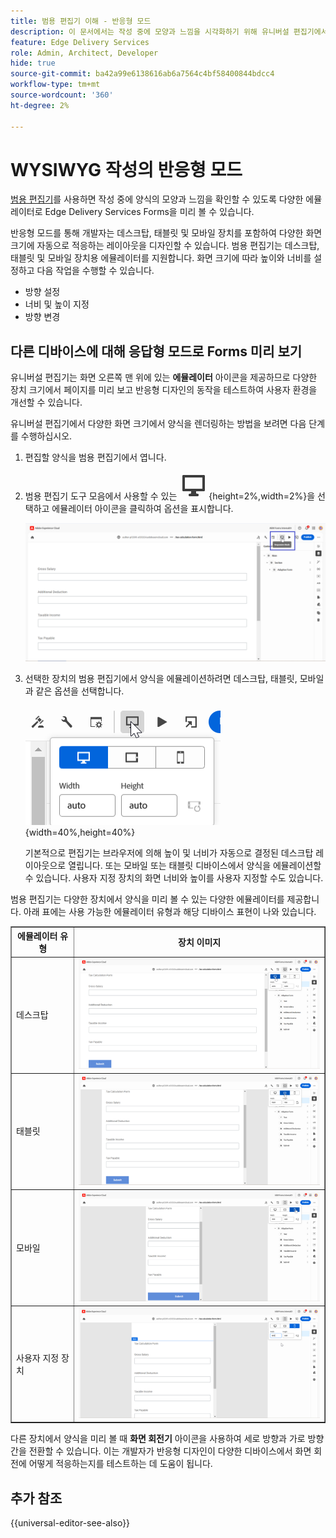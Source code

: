 ```yaml
---
title: 범용 편집기 이해 - 반응형 모드
description: 이 문서에서는 작성 중에 모양과 느낌을 시각화하기 위해 유니버설 편집기에서 다양한 에뮬레이터를 사용하여 양식을 미리 보는 방법에 대해 설명합니다.
feature: Edge Delivery Services
role: Admin, Architect, Developer
hide: true
source-git-commit: ba42a99e6138616ab6a7564c4bf58400844bdcc4
workflow-type: tm+mt
source-wordcount: '360'
ht-degree: 2%

---
```



# WYSIWYG 작성의 반응형 모드

[범용 편집기](/help/edge/docs/forms/universal-editor/overview-universal-editor-for-edge-delivery-services-for-forms.md)를 사용하면 작성 중에 양식의 모양과 느낌을 확인할 수 있도록 다양한 에뮬레이터로 Edge Delivery Services Forms을 미리 볼 수 있습니다.

반응형 모드를 통해 개발자는 데스크탑, 태블릿 및 모바일 장치를 포함하여 다양한 화면 크기에 자동으로 적응하는 레이아웃을 디자인할 수 있습니다. 범용 편집기는 데스크탑, 태블릿 및 모바일 장치용 에뮬레이터를 지원합니다. 화면 크기에 따라 높이와 너비를 설정하고 다음 작업을 수행할 수 있습니다.
* 방향 설정
* 너비 및 높이 지정
* 방향 변경

## 다른 디바이스에 대해 응답형 모드로 Forms 미리 보기

유니버설 편집기는 화면 오른쪽 맨 위에 있는 **에뮬레이터** 아이콘을 제공하므로 다양한 장치 크기에서 페이지를 미리 보고 반응형 디자인의 동작을 테스트하여 사용자 환경을 개선할 수 있습니다.

유니버설 편집기에서 다양한 화면 크기에서 양식을 렌더링하는 방법을 보려면 다음 단계를 수행하십시오.

1. 편집할 양식을 범용 편집기에서 엽니다.
1. 범용 편집기 도구 모음에서 사용할 수 있는 ![에뮬레이터 아이콘](/help/edge/docs/forms/universal-editor/assets/emulator.png){height=2%,width=2%}을 선택하고 에뮬레이터 아이콘을 클릭하여 옵션을 표시합니다.

   ![응답형 모드](/help/edge/docs/forms/universal-editor/assets/universal-editor-emulator.png)

1. 선택한 장치의 범용 편집기에서 양식을 에뮬레이션하려면 데스크탑, 태블릿, 모바일과 같은 옵션을 선택합니다.

   ![응답형 모드](/help/edge/docs/forms/universal-editor/assets/ue-responsivemode.png){width=40%,height=40%}

   기본적으로 편집기는 브라우저에 의해 높이 및 너비가 자동으로 결정된 데스크탑 레이아웃으로 열립니다. 또는 모바일 또는 태블릿 디바이스에서 양식을 에뮬레이션할 수 있습니다. 사용자 지정 장치의 화면 너비와 높이를 사용자 지정할 수도 있습니다.

범용 편집기는 다양한 장치에서 양식을 미리 볼 수 있는 다양한 에뮬레이터를 제공합니다. 아래 표에는 사용 가능한 에뮬레이터 유형과 해당 디바이스 표현이 나와 있습니다.

<table border="1" style="text-align:" left; border-collapse: collapse;">
    <tr>
        <th style="width: 20%">에뮬레이터 유형</th>
        <th style="width: 80%">장치 이미지</th>
    </tr>
    <tr>
        <td style="width: 20%">데스크탑</td>
        <td style="width: 80%"><img src="/help/edge/docs/forms/universal-editor/assets/universal-editor-desktop.png" alt="데스크톱 에뮬레이터" style="width: auto; height: auto"></td>
    </tr>
    <tr>
        <td style="width: 20%">태블릿</td>
        <td style="width: 80%"><img src="/help/edge/docs/forms/universal-editor/assets/universal-editor-tab.png" alt="태블릿 에뮬레이터" style="width: auto; height: auto"></td>
    </tr>
    <tr>
        <td style="width: 20%">모바일</td>
        <td style="width: 80%"><img src="/help/edge/docs/forms/universal-editor/assets/universal-editor-mobile.png" alt="모바일 에뮬레이터" style="width: auto; height: auto"></td>
    </tr>
    <tr>
        <td style="width: 20%">사용자 지정 장치</td>
        <td style="width: 80%"><img src="/help/edge/docs/forms/universal-editor/assets/universal-editor-custom.png" alt="사용자 지정 장치 에뮬레이터" style="width: auto; height: auto"></td>
    </tr>
</table>

다른 장치에서 양식을 미리 볼 때 **화면 회전기** 아이콘을 사용하여 세로 방향과 가로 방향 간을 전환할 수 있습니다. 이는 개발자가 반응형 디자인이 다양한 디바이스에서 화면 회전에 어떻게 적응하는지를 테스트하는 데 도움이 됩니다.

## 추가 참조

{{universal-editor-see-also}}



